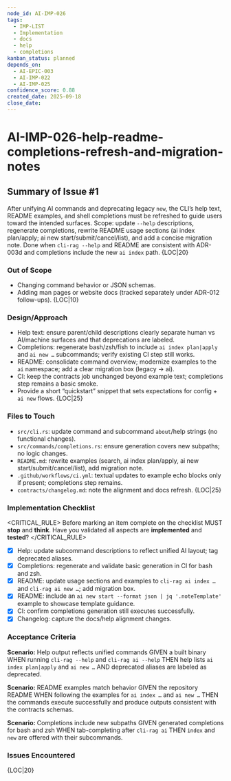 ```yaml
---
node_id: AI-IMP-026
tags:
  - IMP-LIST
  - Implementation
  - docs
  - help
  - completions
kanban_status: planned
depends_on:
  - AI-EPIC-003
  - AI-IMP-022
  - AI-IMP-025
confidence_score: 0.88
created_date: 2025-09-18
close_date:
---
```


# AI-IMP-026-help-readme-completions-refresh-and-migration-notes

## Summary of Issue #1
After unifying AI commands and deprecating legacy `new`, the CLI’s help text, README examples, and shell completions must be refreshed to guide users toward the intended surfaces. Scope: update `--help` descriptions, regenerate completions, rewrite README usage sections (ai index plan/apply; ai new start/submit/cancel/list), and add a concise migration note. Done when `cli-rag --help` and README are consistent with ADR-003d and completions include the new `ai index` path. {LOC|20}

### Out of Scope 
- Changing command behavior or JSON schemas.
- Adding man pages or website docs (tracked separately under ADR-012 follow-ups). {LOC|10}

### Design/Approach  
- Help text: ensure parent/child descriptions clearly separate human vs AI/machine surfaces and that deprecations are labeled.
- Completions: regenerate bash/zsh/fish to include `ai index plan|apply` and `ai new …` subcommands; verify existing CI step still works.
- README: consolidate command overview; modernize examples to the `ai` namespace; add a clear migration box (legacy → ai).
- CI: keep the contracts job unchanged beyond example text; completions step remains a basic smoke.
- Provide a short “quickstart” snippet that sets expectations for config + `ai new` flows. {LOC|25}

### Files to Touch
- `src/cli.rs`: update command and subcommand `about`/help strings (no functional changes).
- `src/commands/completions.rs`: ensure generation covers new subpaths; no logic changes.
- `README.md`: rewrite examples (search, ai index plan/apply, ai new start/submit/cancel/list), add migration note.
- `.github/workflows/ci.yml`: textual updates to example echo blocks only if present; completions step remains.
- `contracts/changelog.md`: note the alignment and docs refresh. {LOC|25}

### Implementation Checklist

<CRITICAL_RULE>
Before marking an item complete on the checklist MUST **stop** and **think**. Have you validated all aspects are **implemented** and **tested**? 
</CRITICAL_RULE> 

- [x] Help: update subcommand descriptions to reflect unified AI layout; tag deprecated aliases.
- [x] Completions: regenerate and validate basic generation in CI for bash and zsh.
- [x] README: update usage sections and examples to `cli-rag ai index …` and `cli-rag ai new …`; add migration box.
- [x] README: include an `ai new start --format json | jq '.noteTemplate'` example to showcase template guidance.
- [x] CI: confirm completions generation still executes successfully.
- [x] Changelog: capture the docs/help alignment changes.

### Acceptance Criteria
**Scenario:** Help output reflects unified commands
GIVEN a built binary
WHEN running `cli-rag --help` and `cli-rag ai --help`
THEN help lists `ai index plan|apply` and `ai new …`
AND deprecated aliases are labeled as deprecated.

**Scenario:** README examples match behavior
GIVEN the repository README
WHEN following the examples for `ai index …` and `ai new …`
THEN the commands execute successfully and produce outputs consistent with the contracts schemas.

**Scenario:** Completions include new subpaths
GIVEN generated completions for bash and zsh
WHEN tab-completing after `cli-rag ai`
THEN `index` and `new` are offered with their subcommands.

### Issues Encountered 
{LOC|20}
